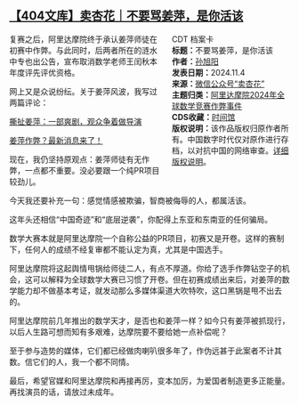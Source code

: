 <!--1730736024000-->
[【404文库】卖杏花｜不要骂姜萍，是你活该](https://chinadigitaltimes.net/chinese/712826.html)
------

<div style="width:42%;float:right;padding-left:20px"><div class="su-spoiler su-spoiler-style-fancy su-spoiler-icon-chevron-circle su-spoiler-closed" data-scroll-offset="0" data-anchor-in-url="no"><div class="su-spoiler-title" tabindex="0" role="button"><span class="su-spoiler-icon"></span>CDT 档案卡</div><div class="su-spoiler-content su-u-clearfix su-u-trim"><strong>标题：</strong>不要骂姜萍，是你活该<br><strong>作者：</strong><a href="https://chinadigitaltimes.net/space/卖杏花" target="_blank">孙旭阳</a><br><strong>发表日期：</strong>2024.11.4<br><strong>来源：</strong><a href="https://web.archive.org/web/https://mp.weixin.qq.com/s/hes7TqaJ73Aobok-LkbWww" target="_blank">微信公众号“卖杏花”</a><br><strong>主题归类：</strong><a href="https://chinadigitaltimes.net/space/阿里达摩院2024年全球数学竞赛作弊事件" target="_blank">阿里达摩院2024年全球数学竞赛作弊事件</a><br><strong>CDS收藏：</strong><a href="https://chinadigitaltimes.net/space/%E6%97%B6%E9%97%B4%E9%A6%86" target="_blank" rel="noopener">时间馆</a><br><strong>版权说明：</strong>该作品版权归原作者所有。中国数字时代仅对原作进行存档，以对抗中国的网络审查。<a href="https://chinadigitaltimes.net/chinese/copyright">详细版权说明</a>。</div></div></div><p>复赛之后，阿里达摩院终于承认姜萍师徒在初赛中作弊。与此同时，后两者所在的涟水中专也出公告，宣布取消数学老师王闰秋本年度评先评优资格。</p><p>网上又是众说纷纭。关于姜萍风波，我写过两篇评论：</p><p><a href="https://mp.weixin.qq.com/s?__biz=MzA4MDU2NTU2Ng==&amp;mid=2648424524&amp;idx=1&amp;sn=01fcf64e9b4d3b493b50b9d16c6fbd29&amp;chksm=878d241db0faad0b113c2d8027acb4e159dee5a94b666ac910ee9d02250648084e0313b56a21&amp;scene=21#wechat_redirect">撕扯姜萍：一部爽剧，观众争着做导演</a></p><p><a href="https://mp.weixin.qq.com/s?__biz=MzA4MDU2NTU2Ng==&amp;mid=2648424529&amp;idx=1&amp;sn=7150593731a560f92c19e5f66bfab8ff&amp;chksm=878d2400b0faad1676cc0203278adcc6715b10ad4b53d73bd00c34a49d57eac187faeb820ee2&amp;scene=21#wechat_redirect">姜萍作弊？最新消息来了！</a></p><p>现在，我仍坚持原观点：姜萍师徒有无作弊，一点都不重要。没必要跟一个纯PR项目较劲儿。</p><p>今天我还要补充一句：感觉情感被欺骗，智商被侮辱的人，都属活该。</p><p>这年头还相信“中国奇迹”和“底层逆袭”，你配得上东亚和东南亚的任何骗局。</p><p>数学大赛本就是阿里达摩院一个自称公益的PR项目，初赛又是开卷。这样的赛制下，任何人的成绩不经复审都不能认定为真，尤其是中国选手。</p><p>阿里达摩院将这起舆情甩锅给师徒二人，有点不厚道。你给了选手作弊钻空子的机会，这可以解释为全球数学大赛已习惯了开卷。但在初赛成绩出来后，对姜萍的数学能力却不做基本考证，就发动那么多媒体渠道大吹特吹，这口黑锅是甩不出去的。</p><p>阿里达摩院前几年推出的数学天才，是否也和姜萍一样？如今只有姜萍被抓现行，以后人生路可想而知有多艰难，达摩院要不要给她一点补偿呢？</p><p>至于参与造势的媒体，它们都已经做肉喇叭很多年了，作伪远甚于此案者不计其数。信它们的人，我一个都不同情。</p><p>最后，希望官媒和阿里达摩院和再接再厉，变本加厉，为爱国者制造更多正能量。再找演员的话，请放过未成年。</p><div class="addtoany_share_save_container addtoany_content addtoany_content_bottom"><div class="a2a_kit a2a_kit_size_32 addtoany_list" data-a2a-url="https://chinadigitaltimes.net/chinese/712826.html" data-a2a-title="【404文库】卖杏花｜不要骂姜萍，是你活该"><a class="a2a_button_facebook" href="https://www.addtoany.com/add_to/facebook?linkurl=https%3A%2F%2Fchinadigitaltimes.net%2Fchinese%2F712826.html&amp;linkname=%E3%80%90404%E6%96%87%E5%BA%93%E3%80%91%E5%8D%96%E6%9D%8F%E8%8A%B1%EF%BD%9C%E4%B8%8D%E8%A6%81%E9%AA%82%E5%A7%9C%E8%90%8D%EF%BC%8C%E6%98%AF%E4%BD%A0%E6%B4%BB%E8%AF%A5" title="Facebook" rel="nofollow noopener" target="_blank"></a><a class="a2a_button_twitter" href="https://www.addtoany.com/add_to/twitter?linkurl=https%3A%2F%2Fchinadigitaltimes.net%2Fchinese%2F712826.html&amp;linkname=%E3%80%90404%E6%96%87%E5%BA%93%E3%80%91%E5%8D%96%E6%9D%8F%E8%8A%B1%EF%BD%9C%E4%B8%8D%E8%A6%81%E9%AA%82%E5%A7%9C%E8%90%8D%EF%BC%8C%E6%98%AF%E4%BD%A0%E6%B4%BB%E8%AF%A5" title="Twitter" rel="nofollow noopener" target="_blank"></a><a class="a2a_button_telegram" href="https://www.addtoany.com/add_to/telegram?linkurl=https%3A%2F%2Fchinadigitaltimes.net%2Fchinese%2F712826.html&amp;linkname=%E3%80%90404%E6%96%87%E5%BA%93%E3%80%91%E5%8D%96%E6%9D%8F%E8%8A%B1%EF%BD%9C%E4%B8%8D%E8%A6%81%E9%AA%82%E5%A7%9C%E8%90%8D%EF%BC%8C%E6%98%AF%E4%BD%A0%E6%B4%BB%E8%AF%A5" title="Telegram" rel="nofollow noopener" target="_blank"></a><a class="a2a_button_reddit" href="https://www.addtoany.com/add_to/reddit?linkurl=https%3A%2F%2Fchinadigitaltimes.net%2Fchinese%2F712826.html&amp;linkname=%E3%80%90404%E6%96%87%E5%BA%93%E3%80%91%E5%8D%96%E6%9D%8F%E8%8A%B1%EF%BD%9C%E4%B8%8D%E8%A6%81%E9%AA%82%E5%A7%9C%E8%90%8D%EF%BC%8C%E6%98%AF%E4%BD%A0%E6%B4%BB%E8%AF%A5" title="Reddit" rel="nofollow noopener" target="_blank"></a><a class="a2a_button_whatsapp" href="https://www.addtoany.com/add_to/whatsapp?linkurl=https%3A%2F%2Fchinadigitaltimes.net%2Fchinese%2F712826.html&amp;linkname=%E3%80%90404%E6%96%87%E5%BA%93%E3%80%91%E5%8D%96%E6%9D%8F%E8%8A%B1%EF%BD%9C%E4%B8%8D%E8%A6%81%E9%AA%82%E5%A7%9C%E8%90%8D%EF%BC%8C%E6%98%AF%E4%BD%A0%E6%B4%BB%E8%AF%A5" title="WhatsApp" rel="nofollow noopener" target="_blank"></a><a class="a2a_button_email" href="https://www.addtoany.com/add_to/email?linkurl=https%3A%2F%2Fchinadigitaltimes.net%2Fchinese%2F712826.html&amp;linkname=%E3%80%90404%E6%96%87%E5%BA%93%E3%80%91%E5%8D%96%E6%9D%8F%E8%8A%B1%EF%BD%9C%E4%B8%8D%E8%A6%81%E9%AA%82%E5%A7%9C%E8%90%8D%EF%BC%8C%E6%98%AF%E4%BD%A0%E6%B4%BB%E8%AF%A5" title="Email" rel="nofollow noopener" target="_blank"></a><a class="a2a_button_copy_link" href="https://www.addtoany.com/add_to/copy_link?linkurl=https%3A%2F%2Fchinadigitaltimes.net%2Fchinese%2F712826.html&amp;linkname=%E3%80%90404%E6%96%87%E5%BA%93%E3%80%91%E5%8D%96%E6%9D%8F%E8%8A%B1%EF%BD%9C%E4%B8%8D%E8%A6%81%E9%AA%82%E5%A7%9C%E8%90%8D%EF%BC%8C%E6%98%AF%E4%BD%A0%E6%B4%BB%E8%AF%A5" title="Copy Link" rel="nofollow noopener" target="_blank"></a><a class="a2a_dd addtoany_share_save addtoany_share" href="https://www.addtoany.com/share"></a></div></div>
